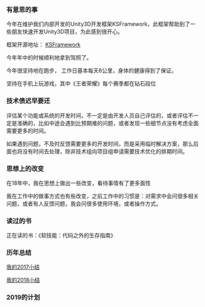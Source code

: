 ### 有意思的事

今年在维护我们内部开发的Unity3D开发框架KSFramework，此框架帮助到了一些朋友快速开发Unity3D项目，为此感到很开心。

框架开源地址： [KSFramework](https://github.com/mr-kelly/KSFramework)

今年年中的时候顺利地拿到驾照了。

今年很坚持地在跑步， 工作日基本每天6公里，身体的健康得到了保证。

坚持在手机上玩游戏，其中《王者荣耀》每个赛季都在钻石段位

### 技术债迟早要还

评估某个功能或系统的开发时间，不一定是由开发人员自己评估的，或者评估不一定是准确的，比如中途会遇到比预期难的问题，或者发现一些细节点没有考虑全面需要更多的时间。

如果遇到问题，不及时反馈需要更多的开发时间，而是采用临时解决方案，那么后面也将没有时间去处理，除非技术组向项目组申请需要技术优化的排期时间。

### 思想上的改变

在18年中，我在思想上做出一些改变，看待事情有了更多面性

我在工作中的做事方式也有些改变，之前工作中的习惯是：对需求中会问很多相关问题，或者有人反馈问题，我会问很多使用环境，或者操作方式。

### 读过的书

正在读的书：《软技能：代码之外的生存指南》

### 历年总结

[我的2017小结](https://www.cnblogs.com/zhaoqingqing/p/8439569.html)

[我的2018小结](https://www.cnblogs.com/zhaoqingqing/p/10221135.html)


### 2019的计划